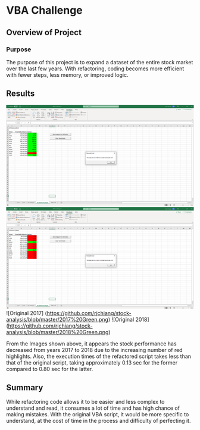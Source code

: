 # VBA Challenge

## Overview of Project

### Purpose

The purpose of this project is to expand a dataset of the entire stock market over the last few years. With refactoring,
coding becomes more efficient with fewer steps, less memory, or improved logic.

## Results
![VBA Challenge 2017](https://github.com/rjchiang/stock-analysis/blob/master/VBA_Challenge_2017.png)
![VBA Challenge 2018](https://github.com/rjchiang/stock-analysis/blob/master/VBA_Challenge_2018.png)
![Original 2017] (https://github.com/rjchiang/stock-analysis/blob/master/2017%20Green.png)
![Original 2018] (https://github.com/rjchiang/stock-analysis/blob/master/2018%20Green.png)

From the Images shown above, it appears the stock performance has decreased from years 2017 to 2018 due to the
increasing number of red highlights. Also, the execution times of the refactored script takes less than that of 
the original script, taking approximately 0.13 sec for the former compared to 0.80 sec for the latter.

## Summary

While refactoring code allows it to be easier and less complex to understand and read, it consumes a lot of time and
has high chance of making mistakes. With the original VBA script, it would be more specific to understand, at the 
cost of time in the process and difficulty of perfecting it.
